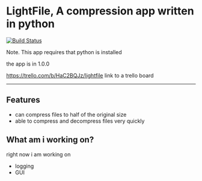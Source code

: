 
# LightFile, A compression app written in python

[![Build Status](https://www.travis-ci.com/duch3201/LightFile.svg?branch=main)](https://www.travis-ci.com/duch3201/LightFile)

Note. This app requires that python is installed

the app is in 1.0.0 

https://trello.com/b/HaC2BQJz/lightfile link to a trello board

***
## Features
- can compress files to half of the original size
- able to compress and decompress files very quickly

## What am i working on?
right now i am working on

- logging
- GUI

